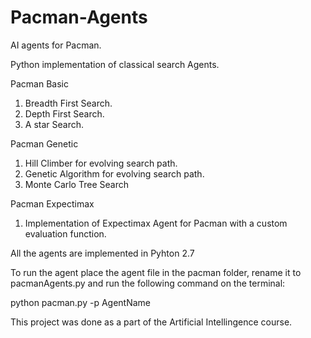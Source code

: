 # Pacman-Agents

AI agents for Pacman.

Python implementation of classical search Agents. 


Pacman Basic
1) Breadth First Search.
2) Depth First Search. 
3) A star Search.

Pacman Genetic
1) Hill Climber for evolving search path.
2) Genetic Algorithm for evolving search path.
3) Monte Carlo Tree Search 

Pacman Expectimax
1) Implementation of Expectimax Agent for Pacman with a custom evaluation function.



All the agents are implemented in Pyhton 2.7

To run the agent place the agent file in the pacman folder, rename it to pacmanAgents.py and run the following command on the terminal:

python pacman.py -p AgentName

This project was done as a part of the Artificial Intellingence course.

